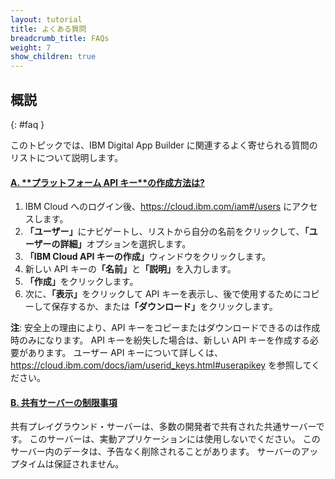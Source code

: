 ```yaml
---
layout: tutorial
title: よくある質問
breadcrumb_title: FAQs
weight: 7
show_children: true
---
```

<!-- NLS_CHARSET=UTF-8 -->
## 概説
{: #faq }

このトピックでは、IBM Digital App Builder に関連するよく寄せられる質問のリストについて説明します。

<div class="panel-group accordion" id="mfp-dab-faqs" role="tablist">
    <div class="panel panel-default">
        <div class="panel-heading" role="tab" id="mfp-dab-faq1">
            <h4 class="panel-title">
                <a role="button" data-toggle="collapse" data-parent="#mfp-dab-faqs" href="#collapse-mfp-dab-faq1" aria-expanded="true" aria-controls="collapse-mfp-dab-faq1"><b>A. **プラットフォーム API キー**の作成方法は?</b></a>
            </h4>
        </div>
        <div id="collapse-mfp-dab-faq1" class="panel-collapse collapse" role="tabpanel" aria-labelledby="mfp-dab-faq1">
            <div class="panel-body">
                <p>
                    <ol>
                        <li>IBM Cloud へのログイン後、<a href="https://cloud.ibm.com/iam#/users" target="_blank">https://cloud.ibm.com/iam#/users</a> にアクセスします。</li>
                        <li><b>「ユーザー」</b>にナビゲートし、リストから自分の名前をクリックして、<b>「ユーザーの詳細」</b>オプションを選択します。</li>
                        <li><b>「IBM Cloud API キーの作成」</b>ウィンドウをクリックします。</li>
                        <li>新しい API キーの<b>「名前」</b>と<b>「説明」</b>を入力します。</li>
                        <li><b>「作成」</b>をクリックします。</li>
                        <li>次に、<b>「表示」</b>をクリックして API キーを表示し、後で使用するためにコピーして保存するか、または<b>「ダウンロード」</b>をクリックします。</li>
                    </ol>
                    <b>注</b>: 安全上の理由により、API キーをコピーまたはダウンロードできるのは作成時のみになります。 API キーを紛失した場合は、新しい API キーを作成する必要があります。 ユーザー API キーについて詳しくは、<a href="https://cloud.ibm.com/docs/iam/userid_keys.html#userapikey">https://cloud.ibm.com/docs/iam/userid_keys.html#userapikey</a> を参照してください。
                </p>
            </div>
        </div>      
    </div>
    <div class="panel panel-default">
        <div class="panel-heading" role="tab" id="mfp-dab-faq2">
            <h4 class="panel-title">
                <a role="button" data-toggle="collapse" data-parent="#mfp-dab-faqs" href="#collapse-mfp-dab-faq2" aria-expanded="true" aria-controls="collapse-mfp-dab-faq2"><b>B. 共有サーバーの制限事項</b></a>
            </h4>
        </div>
        <div id="collapse-mfp-dab-faq2" class="panel-collapse collapse" role="tabpanel" aria-labelledby="mfp-dab-faq2">
            <div class="panel-body">
                  <p>共有プレイグラウンド・サーバーは、多数の開発者で共有された共通サーバーです。 このサーバーは、実動アプリケーションには使用しないでください。 このサーバー内のデータは、予告なく削除されることがあります。 サーバーのアップタイムは保証されません。</p>
            </div>
        </div>      
    </div>
</div>
<p>&nbsp;</p>       
